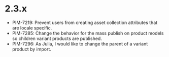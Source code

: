 # 2.3.x

- PIM-7219: Prevent users from creating asset collection attributes that are locale specific.
- PIM-7285: Change the behavior for the mass publish on product models so children variant products are published.
- PIM-7296: As Julia, I would like to change the parent of a variant product by import.
